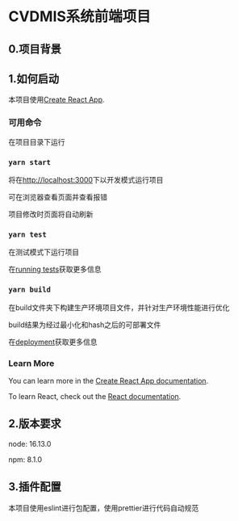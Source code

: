 # CVDMIS系统前端项目

## 0.项目背景



## 1.如何启动

本项目使用[Create React App](https://github.com/facebook/create-react-app).

### 可用命令

在项目目录下运行

### `yarn start`

将在[http://localhost:3000](http://localhost:3000)下以开发模式运行项目

可在浏览器查看页面并查看报错

项目修改时页面将自动刷新

### `yarn test`

在测试模式下运行项目

在[running tests](https://facebook.github.io/create-react-app/docs/running-tests)获取更多信息

### `yarn build`

在build文件夹下构建生产环境项目文件，并针对生产环境性能进行优化

build结果为经过最小化和hash之后的可部署文件

在[deployment](https://facebook.github.io/create-react-app/docs/deployment)获取更多信息

### Learn More

You can learn more in the [Create React App documentation](https://facebook.github.io/create-react-app/docs/getting-started).

To learn React, check out the [React documentation](https://reactjs.org/).



## 2.版本要求

node: 16.13.0

npm: 8.1.0



## 3.插件配置
本项目使用eslint进行包配置，使用prettier进行代码自动规范

